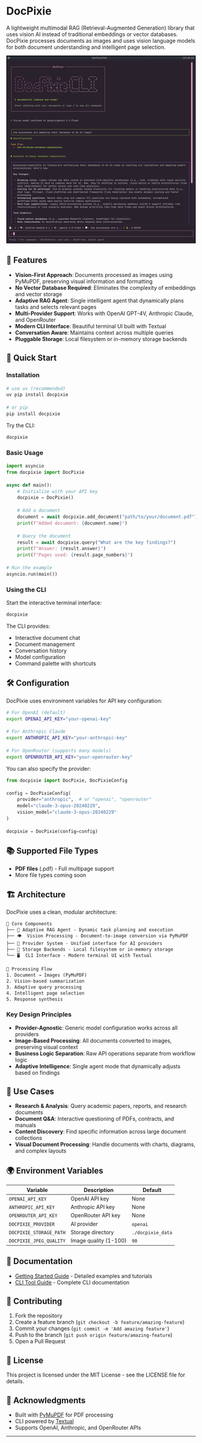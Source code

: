 # DocPixie

A lightweight multimodal RAG (Retrieval-Augmented Generation) library that uses vision AI instead of traditional embeddings or vector databases. DocPixie processes documents as images and uses vision language models for both document understanding and intelligent page selection.

![DocPixie Demo](screenshot.png)

## 🌟 Features

- **Vision-First Approach**: Documents processed as images using PyMuPDF, preserving visual information and formatting
- **No Vector Database Required**: Eliminates the complexity of embeddings and vector storage
- **Adaptive RAG Agent**: Single intelligent agent that dynamically plans tasks and selects relevant pages
- **Multi-Provider Support**: Works with OpenAI GPT-4V, Anthropic Claude, and OpenRouter
- **Modern CLI Interface**: Beautiful terminal UI built with Textual
- **Conversation Aware**: Maintains context across multiple queries
- **Pluggable Storage**: Local filesystem or in-memory storage backends

## 🚀 Quick Start

### Installation

```bash
# use uv (recommended)
uv pip install docpixie

# or pip
pip install docpixie
```

Try the CLI:
```bash
docpixie
```

### Basic Usage

```python
import asyncio
from docpixie import DocPixie

async def main():
    # Initialize with your API key
    docpixie = DocPixie()

    # Add a document
    document = await docpixie.add_document("path/to/your/document.pdf")
    print(f"Added document: {document.name}")

    # Query the document
    result = await docpixie.query("What are the key findings?")
    print(f"Answer: {result.answer}")
    print(f"Pages used: {result.page_numbers}")

# Run the example
asyncio.run(main())
```

### Using the CLI

Start the interactive terminal interface:

```bash
docpixie
```

The CLI provides:
- Interactive document chat
- Document management
- Conversation history
- Model configuration
- Command palette with shortcuts

## 🛠️ Configuration

DocPixie uses environment variables for API key configuration:

```bash
# For OpenAI (default)
export OPENAI_API_KEY="your-openai-key"

# For Anthropic Claude
export ANTHROPIC_API_KEY="your-anthropic-key"

# For OpenRouter (supports many models)
export OPENROUTER_API_KEY="your-openrouter-key"
```

You can also specify the provider:

```python
from docpixie import DocPixie, DocPixieConfig

config = DocPixieConfig(
    provider="anthropic",  # or "openai", "openrouter"
    model="claude-3-opus-20240229",
    vision_model="claude-3-opus-20240229"
)

docpixie = DocPixie(config=config)
```

## 📚 Supported File Types

- **PDF files** (.pdf) - Full multipage support
- More file types coming soon

## 🏗️ Architecture

DocPixie uses a clean, modular architecture:

```
📁 Core Components
├── 🧠 Adaptive RAG Agent - Dynamic task planning and execution
├── 👁️  Vision Processing - Document-to-image conversion via PyMuPDF
├── 🔌 Provider System - Unified interface for AI providers
├── 💾 Storage Backends - Local filesystem or in-memory storage
└── 🖥️  CLI Interface - Modern terminal UI with Textual

📁 Processing Flow
1. Document → Images (PyMuPDF)
2. Vision-based summarization
3. Adaptive query processing
4. Intelligent page selection
5. Response synthesis
```

### Key Design Principles

- **Provider-Agnostic**: Generic model configuration works across all providers
- **Image-Based Processing**: All documents converted to images, preserving visual context
- **Business Logic Separation**: Raw API operations separate from workflow logic
- **Adaptive Intelligence**: Single agent mode that dynamically adjusts based on findings

## 🎯 Use Cases

- **Research & Analysis**: Query academic papers, reports, and research documents
- **Document Q&A**: Interactive questioning of PDFs, contracts, and manuals
- **Content Discovery**: Find specific information across large document collections
- **Visual Document Processing**: Handle documents with charts, diagrams, and complex layouts

## 🌍 Environment Variables

| Variable | Description | Default |
|----------|-------------|---------|
| `OPENAI_API_KEY` | OpenAI API key | None |
| `ANTHROPIC_API_KEY` | Anthropic API key | None |
| `OPENROUTER_API_KEY` | OpenRouter API key | None |
| `DOCPIXIE_PROVIDER` | AI provider | `openai` |
| `DOCPIXIE_STORAGE_PATH` | Storage directory | `./docpixie_data` |
| `DOCPIXIE_JPEG_QUALITY` | Image quality (1-100) | `90` |

## 📖 Documentation

- [Getting Started Guide](docs/getting-started.md) - Detailed examples and tutorials
- [CLI Tool Guide](docs/cli-tool.md) - Complete CLI documentation

## 🤝 Contributing

1. Fork the repository
2. Create a feature branch (`git checkout -b feature/amazing-feature`)
3. Commit your changes (`git commit -m 'Add amazing feature'`)
4. Push to the branch (`git push origin feature/amazing-feature`)
5. Open a Pull Request

## 📄 License

This project is licensed under the MIT License - see the LICENSE file for details.

## 🙏 Acknowledgments

- Built with [PyMuPDF](https://pymupdf.readthedocs.io/) for PDF processing
- CLI powered by [Textual](https://textual.textualize.io/)
- Supports OpenAI, Anthropic, and OpenRouter APIs

---
